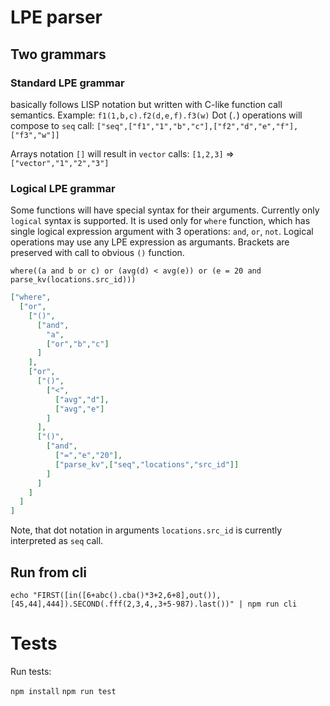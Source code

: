 # LPE parser

## Two grammars

### Standard LPE grammar

basically follows LISP notation but written with C-like function call semantics. Example: `f1(1,b,c).f2(d,e,f).f3(w)`
Dot (`.`) operations will compose to `seq` call: `["seq",["f1","1","b","c"],["f2","d","e","f"],["f3","w"]]`

Arrays notation `[]` will result in `vector` calls: `[1,2,3]` => `["vector","1","2","3"]`

### Logical LPE grammar

Some functions will have special syntax for their arguments. Currently only `logical` syntax is supported.
It is used only for `where` function, which has single logical expression argument with 3 operations: `and`, `or`, `not`.
Logical operations may use any LPE expression as argumants. Brackets are preserved with call to obvious `()` function.

`where((a and b or c) or (avg(d) < avg(e)) or (e = 20 and parse_kv(locations.src_id)))`

```JSON
["where",
  ["or",
    ["()",
      ["and",
        "a",
        ["or","b","c"]
      ]
    ],
    ["or",
      ["()",
        ["<",
          ["avg","d"],
          ["avg","e"]
        ]
      ],
      ["()",
        ["and",
          ["=","e","20"],
          ["parse_kv",["seq","locations","src_id"]]
        ]
      ]
    ]
  ]
]
```

Note, that dot notation in arguments `locations.src_id` is currently interpreted as `seq` call.

## Run from cli

`echo "FIRST([in([6+abc().cba()*3+2,6+8],out()),[45,44],444]).SECOND(.fff(2,3,4,,3+5-987).last())" | npm run cli`

# Tests

Run tests:

`npm install`
`npm run test`
